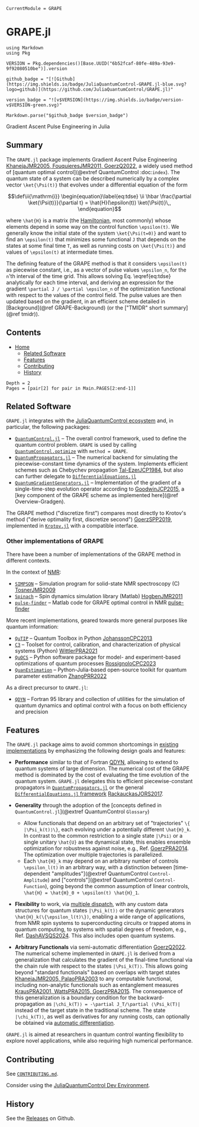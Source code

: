 ```@meta
CurrentModule = GRAPE
```

# GRAPE.jl

```@eval
using Markdown
using Pkg

VERSION = Pkg.dependencies()[Base.UUID("6b52fcaf-80fe-489a-93e9-9f92080510be")].version

github_badge = "[![Github](https://img.shields.io/badge/JuliaQuantumControl-GRAPE.jl-blue.svg?logo=github)](https://github.com/JuliaQuantumControl/GRAPE.jl)"

version_badge = "![v$VERSION](https://img.shields.io/badge/version-v$VERSION-green.svg)"

Markdown.parse("$github_badge $version_badge")
```

Gradient Ascent Pulse Engineering in Julia

## Summary

The `GRAPE.jl` package implements Gradient Ascent Pulse Engineering [KhanejaJMR2005, FouquieresJMR2011, GoerzQ2022](@cite), a widely used method of [quantum optimal control](@extref QuantumControl :doc:`index`). The quantum state of a system can be described numerically by a complex vector ``\ket{\Psi(t)}`` that evolves under a differential equation of the form

```math
\def\ii{\mathrm{i}}
\begin{equation}\label{eq:tdse}
\ii \hbar \frac{\partial \ket{\Psi(t)}}{\partial t} = \hat{H}(\epsilon(t)) \ket{\Psi(t)}\,,
\end{equation}
```

where ``\hat{H}`` is a matrix (the [Hamiltonian](https://en.wikipedia.org/wiki/Hamiltonian_(quantum_mechanics)), most commonly) whose elements depend in some way on the control function ``\epsilon(t)``. We generally know the initial state of the system ``\ket{\Psi(t=0)}`` and want to find an ``\epsilon(t)`` that minimizes some functional ``J`` that depends on the states at some final time ``T``, as well as running costs on ``\ket{\Psi(t)}`` and values of ``\epsilon(t)`` at intermediate times.

The defining feature of the GRAPE method is that it considers ``\epsilon(t)`` as piecewise constant, i.e., as a vector of pulse values ``\epsilon_n``, for the ``n``'th interval of the time grid. This allows solving Eq. \eqref{eq:tdse} analytically for each time interval, and deriving an expression for the gradient ``\partial J / \partial \epsilon_n`` of the optimization functional with respect to the values of the control field. The pulse values are then updated based on the gradient, in an efficient scheme detailed in [Background](@ref GRAPE-Background) (or the ["TMIDR" short summary](@ref tmidr)).


## Contents

* [Home]()
    * [Related Software](@ref)
    * [Features](@ref)
    * [Contributing](@ref)
    * [History](@ref)

```@contents
Depth = 2
Pages = [pair[2] for pair in Main.PAGES[2:end-1]]
```


## Related Software

`GRAPE.jl` integrates with the [JuliaQuantumControl ecosystem](https://github.com/JuliaQuantumControl) and, in particular, the following packages:

* [`QuantumControl.jl`](https://github.com/JuliaQuantumControl/QuantumControl.jl) – The overall control framework, used to define the quantum control problem. `GRAPE` is used by calling [`QuantumControl.optimize`](@extref) with `method = GRAPE`.
* [`QuantumPropagators.jl`](https://github.com/JuliaQuantumControl/QuantumPropagators.jl) – The numerical backend for simulating the piecewise-constant time dynamics of the system. Implements efficient schemes such as Chebychev propagation [Tal-EzerJCP1984](@cite), but also can further delegate to [`DifferentialEquations.jl`](https://docs.sciml.ai/DiffEqDocs/stable/)
* [`QuantumGradientGenerators.jl`](https://github.com/JuliaQuantumControl/QuantumGradientGenerators.jl) – Implementation of the gradient of a single-time-step evolution operator according to [GoodwinJCP2015](@citet), a [key component of the GRAPE scheme as implemented here](@ref Overview-Gradgen).

The GRAPE method ("discretize first") compares most directly to Krotov's method ("derive optimality first, discretize second") [GoerzSPP2019](@cite), implemented in [`Krotov.jl`](https://github.com/JuliaQuantumControl/Krotov.jl) with a compatible interface.


### Other implementations of GRAPE

There have been a number of implementations of the GRAPE method in different contexts.

In the context of [NMR](https://en.wikipedia.org/wiki/Nuclear_magnetic_resonance):

* [`SIMPSON`](https://inano.au.dk/about/research-centers-and-projects/nmr/software/simpson) – Simulation program for solid-state NMR spectroscopy (C) [TosnerJMR2009](@cite)
* [`Spinach`](https://spindynamics.org/?page_id=12) – Spin dynamics simulation library (Matlab) [HogbenJMR2011](@cite)
* [`pulse-finder`](https://github.com/caryan/pulse-finder/) – Matlab code for GRAPE optimal control in NMR [pulse-finder](@cite)

More recent implementations, geared towards more general purposes like quantum information:

* [`QuTIP`](https://qutip.org) – Quantum Toolbox in Python [JohanssonCPC2013](@cite)
* [`C3`](https://github.com/q-optimize/c3) – Toolset for control, calibration, and characterization of physical systems (Python) [WittlerPRA2021](@cite)
* [`QuOCS`](https://github.com/Quantum-OCS/QuOCS) – Python software package for model- and experiment-based optimizations of quantum processes [RossignoloCPC2023](@cite)
* [`QuanEstimation`](https://github.com/QuanEstimation/QuanEstimation) – Python-Julia-based open-source toolkit for quantum parameter estimation [ZhangPRR2022](@cite)

As a direct precursor to `GRAPE.jl`:

* [`QDYN`](https://www.qdyn-library.net) – Fortran 95 library and collection of utilities for the simulation of quantum dynamics and optimal control with a focus on both efficiency and precision


## Features

The `GRAPE.jl` package aims to avoid common shortcomings in [existing implementations](@ref "Other implementations of GRAPE") by emphasizing the following design goals and features:

* **Performance** similar to that of Fortran [QDYN](@cite), allowing to extend to quantum systems of large dimension. The numerical cost of the GRAPE method is dominated by the cost of evaluating the time evolution of the quantum system. `GRAPE.jl` delegates this to efficient piecewise-constant propagators in [`QuantumPropagators.jl`](https://github.com/JuliaQuantumControl/QuantumPropagators.jl) or the general [`DifferentialEquations.jl` framework](https://docs.sciml.ai/DiffEqDocs/stable/) [RackauckasJORS2017](@cite).

* **Generality** through the adoption of the [concepts defined in `QuantumControl.jl`](@extref QuantumControl `Glossary`)

  * Allow functionals that depend on an arbitrary set of "trajectories" ``\{ |\Psi_k(t)⟩\}``, each evolving under a potentially different ``\hat{H}_k``. In contrast to the common restriction to a single state ``|\Psi⟩`` or a single unitary ``\hat{U}`` as the dynamical state, this enables ensemble optimization for robustness against noise, e.g., Ref. [GoerzPRA2014](@cite). The optimization over multiple trajectories is parallelized.
  * Each ``\hat{H}_k`` may depend on an arbitrary number of controls ``\epsilon_l(t)`` in an arbitrary way, with a distinction between [time-dependent "amplitudes"](@extref QuantumControl `Control-Amplitude`) and ["controls"](@extref QuantumControl `Control-Function`), going beyond the common assumption of linear controls, ``\hat{H} = \hat{H}_0 + \epsilon(t) \hat{H}_1``.

* **Flexibility** to work, via [multiple dispatch](https://www.youtube.com/watch?v=kc9HwsxE1OY), with any custom data structures for quantum states ``|\Psi_k(t)⟩`` or the dynamic generators ``\hat{H}_k(\{\epsilon_l(t)\})``, enabling a wide range of applications, from NMR spin systems to superconducting circuits or trapped atoms in quantum computing, to systems with spatial degrees of freedom, e.g., Ref. [DashAVSQS2024](@cite). This also includes open quantum systems.

* **Arbitrary Functionals** via semi-automatic differentiation [GoerzQ2022](@cite). The numerical scheme implemented in `GRAPE.jl` is derived from a generalization that calculates the gradient of the final-time functional via the chain rule with respect to the states ``|\Psi_k(T)⟩``. This allows going beyond "standard functionals" based on overlaps with target states [KhanejaJMR2005, PalaoPRA2003](@cite) to any computable functional, including non-analytic functionals such as entanglement measures [KrausPRA2001, WattsPRA2015, GoerzPRA2015](@cite). The consequence of this generalization is a boundary condition for the backward-propagation as ``|\chi_k(T)⟩ = -\partial J_T/\partial ⟨\Psi_k(T)|`` instead of the target state in the traditional scheme. The state ``|\chi_k(T)⟩``, as well as derivatives for any running costs, can optionally be obtained via [automatic differentiation](https://juliadiff.org).


`GRAPE.jl` is aimed at researchers in quantum control wanting flexibility to explore novel applications, while also requiring high numerical performance.


## Contributing

See [`CONTRIBUTING.md`](https://github.com/JuliaQuantumControl/.github/blob/master/CONTRIBUTING.md#contributing-to-juliaquantumcontrol-packages).

Consider using the [JuliaQuantumControl Dev Environment](https://github.com/JuliaQuantumControl/JuliaQuantumControl?tab=readme-ov-file#juliaquantumcontrol-dev-environment).

## History

See the [Releases](https://github.com/JuliaQuantumControl/GRAPE.jl/releases) on Github.
